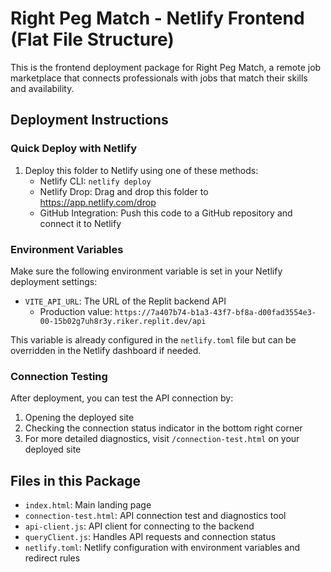 # Right Peg Match - Netlify Frontend (Flat File Structure)

This is the frontend deployment package for Right Peg Match, a remote job marketplace that connects professionals with jobs that match their skills and availability.

## Deployment Instructions

### Quick Deploy with Netlify

1. Deploy this folder to Netlify using one of these methods:
   - Netlify CLI: `netlify deploy`
   - Netlify Drop: Drag and drop this folder to https://app.netlify.com/drop
   - GitHub Integration: Push this code to a GitHub repository and connect it to Netlify

### Environment Variables

Make sure the following environment variable is set in your Netlify deployment settings:

- `VITE_API_URL`: The URL of the Replit backend API
  - Production value: `https://7a407b74-b1a3-43f7-bf8a-d00fad3554e3-00-15b02g7uh8r3y.riker.replit.dev/api`

This variable is already configured in the `netlify.toml` file but can be overridden in the Netlify dashboard if needed.

### Connection Testing

After deployment, you can test the API connection by:

1. Opening the deployed site
2. Checking the connection status indicator in the bottom right corner
3. For more detailed diagnostics, visit `/connection-test.html` on your deployed site

## Files in this Package

- `index.html`: Main landing page
- `connection-test.html`: API connection test and diagnostics tool
- `api-client.js`: API client for connecting to the backend
- `queryClient.js`: Handles API requests and connection status
- `netlify.toml`: Netlify configuration with environment variables and redirect rules